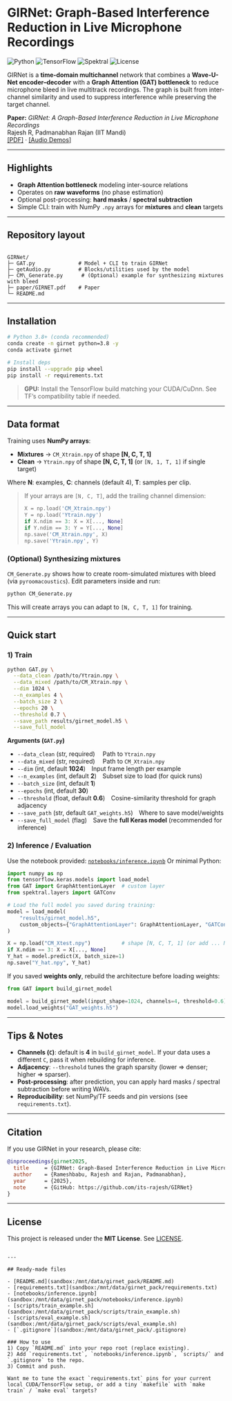# GIRNet: Graph-Based Interference Reduction in Live Microphone Recordings

![Python](https://img.shields.io/badge/python-3.8%2B-blue)
![TensorFlow](https://img.shields.io/badge/TensorFlow-2.x-ff6f00)
![Spektral](https://img.shields.io/badge/Spektral-1.x-0b6cfb)
![License](https://img.shields.io/badge/license-MIT-green)

GIRNet is a **time-domain multichannel** network that combines a **Wave-U-Net encoder–decoder** with a **Graph Attention (GAT) bottleneck** to reduce microphone bleed in live multitrack recordings. The graph is built from inter-channel similarity and used to suppress interference while preserving the target channel.

**Paper:** *GIRNet: A Graph-Based Interference Reduction in Live Microphone Recordings*  
Rajesh R, Padmanabhan Rajan (IIT Mandi)  
[[PDF]](paper/GIRNET.pdf) · [[Audio Demos]](https://its-rajesh.github.io/rajesh/papers/girnet)

---

## Highlights
-  **Graph Attention bottleneck** modeling inter-source relations
-  Operates on **raw waveforms** (no phase estimation)
-  Optional post-processing: **hard masks** / **spectral subtraction**
-  Simple CLI: train with NumPy `.npy` arrays for **mixtures** and **clean** targets

---

## Repository layout
```

GIRNet/
├─ GAT.py              # Model + CLI to train GIRNet
├─ getAudio.py         # Blocks/utilities used by the model
├─ CM\_Generate.py      # (Optional) example for synthesizing mixtures with bleed
├─ paper/GIRNET.pdf    # Paper
└─ README.md

````

---

## Installation
```bash
# Python 3.8+ (conda recommended)
conda create -n girnet python=3.8 -y
conda activate girnet

# Install deps
pip install --upgrade pip wheel
pip install -r requirements.txt
````

> **GPU:** Install the TensorFlow build matching your CUDA/CuDnn. See TF’s compatibility table if needed.

---

## Data format

Training uses **NumPy arrays**:

* **Mixtures**  → `CM_Xtrain.npy` of shape **\[N, C, T, 1]**
* **Clean**     → `Ytrain.npy`    of shape **\[N, C, T, 1]** (or `[N, 1, T, 1]` if single target)

Where **N**: examples, **C**: channels (default 4), **T**: samples per clip.

> If your arrays are `[N, C, T]`, add the trailing channel dimension:
>
> ```python
> X = np.load('CM_Xtrain.npy')
> Y = np.load('Ytrain.npy')
> if X.ndim == 3: X = X[..., None]
> if Y.ndim == 3: Y = Y[..., None]
> np.save('CM_Xtrain.npy', X)
> np.save('Ytrain.npy', Y)
> ```

### (Optional) Synthesizing mixtures

`CM_Generate.py` shows how to create room-simulated mixtures with bleed (via `pyroomacoustics`). Edit parameters inside and run:

```bash
python CM_Generate.py
```

This will create arrays you can adapt to `[N, C, T, 1]` for training.

---

## Quick start

### 1) Train

```bash
python GAT.py \
  --data_clean /path/to/Ytrain.npy \
  --data_mixed /path/to/CM_Xtrain.npy \
  --dim 1024 \
  --n_examples 4 \
  --batch_size 2 \
  --epochs 20 \
  --threshold 0.7 \
  --save_path results/girnet_model.h5 \
  --save_full_model
```

**Arguments (`GAT.py`)**

* `--data_clean` (str, required)  Path to `Ytrain.npy`
* `--data_mixed` (str, required)  Path to `CM_Xtrain.npy`
* `--dim` (int, default **1024**) Input frame length per example
* `--n_examples` (int, default **2**) Subset size to load (for quick runs)
* `--batch_size` (int, default **1**)
* `--epochs` (int, default **30**)
* `--threshold` (float, default **0.6**) Cosine-similarity threshold for graph adjacency
* `--save_path` (str, default `GAT_weights.h5`) Where to save model/weights
* `--save_full_model` (flag) Save the **full Keras model** (recommended for inference)

### 2) Inference / Evaluation

Use the notebook provided: [`notebooks/inference.ipynb`](notebooks/inference.ipynb)
Or minimal Python:

```python
import numpy as np
from tensorflow.keras.models import load_model
from GAT import GraphAttentionLayer  # custom layer
from spektral.layers import GATConv

# Load the full model you saved during training:
model = load_model(
    "results/girnet_model.h5",
    custom_objects={"GraphAttentionLayer": GraphAttentionLayer, "GATConv": GATConv}
)

X = np.load("CM_Xtest.npy")          # shape [N, C, T, 1] (or add ... None)
if X.ndim == 3: X = X[..., None]
Y_hat = model.predict(X, batch_size=1)
np.save("Y_hat.npy", Y_hat)
```

If you saved **weights only**, rebuild the architecture before loading weights:

```python
from GAT import build_girnet_model

model = build_girnet_model(input_shape=1024, channels=4, threshold=0.6)
model.load_weights("GAT_weights.h5")
```

---

## Tips & Notes

* **Channels (`C`)**: default is **4** in `build_girnet_model`. If your data uses a different `C`, pass it when rebuilding for inference.
* **Adjacency**: `--threshold` tunes the graph sparsity (lower ⇒ denser; higher ⇒ sparser).
* **Post-processing**: after prediction, you can apply hard masks / spectral subtraction before writing WAVs.
* **Reproducibility**: set NumPy/TF seeds and pin versions (see `requirements.txt`).

---

## Citation

If you use GIRNet in your research, please cite:

```bibtex
@inproceedings{girnet2025,
  title     = {GIRNet: Graph-Based Interference Reduction in Live Microphone Recordings},
  author    = {Rameshbabu, Rajesh and Rajan, Padmanabhan},
  year      = {2025},
  note      = {GitHub: https://github.com/its-rajesh/GIRNet}
}
```

---

## License

This project is released under the **MIT License**. See [LICENSE](LICENSE).

```

---

## Ready-made files

- [README.md](sandbox:/mnt/data/girnet_pack/README.md)
- [requirements.txt](sandbox:/mnt/data/girnet_pack/requirements.txt)
- [notebooks/inference.ipynb](sandbox:/mnt/data/girnet_pack/notebooks/inference.ipynb)
- [scripts/train_example.sh](sandbox:/mnt/data/girnet_pack/scripts/train_example.sh)
- [scripts/eval_example.sh](sandbox:/mnt/data/girnet_pack/scripts/eval_example.sh)
- [`.gitignore`](sandbox:/mnt/data/girnet_pack/.gitignore)

### How to use
1) Copy `README.md` into your repo root (replace existing).  
2) Add `requirements.txt`, `notebooks/inference.ipynb`, `scripts/` and `.gitignore` to the repo.  
3) Commit and push.

Want me to tune the exact `requirements.txt` pins for your current local CUDA/TensorFlow setup, or add a tiny `makefile` with `make train` / `make eval` targets?
```



